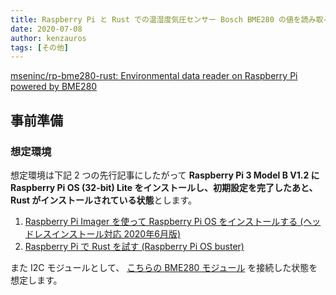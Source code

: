 ```yaml
---
title: Raspberry Pi と Rust での温湿度気圧センサー Bosch BME280 の値を読み取る
date: 2020-07-08
author: kenzauros
tags: [その他]
---
```




[mseninc/rp-bme280-rust: Environmental data reader on Raspberry Pi powered by BME280](https://github.com/mseninc/rp-bme280-rust)


## 事前準備

### 想定環境

想定環境は下記 2 つの先行記事にしたがって **Raspberry Pi 3 Model B V1.2 に Raspberry Pi OS (32-bit) Lite をインストールし、初期設定を完了したあと、 Rust がインストールされている状態**とします。

1. [Raspberry Pi Imager を使って Raspberry Pi OS をインストールする (ヘッドレスインストール対応 2020年6月版)](/install-raspberry-pi-os-with-raspberry-pi-imager)
2. [Raspberry Pi で Rust を試す (Raspberry Pi OS buster)](/rust-in-raspberry-pi)

また I2C モジュールとして、 [こちらの BME280 モジュール](https://www.amazon.co.jp/o/ASIN/B07LBCZZNM/) を接続した状態を想定します。